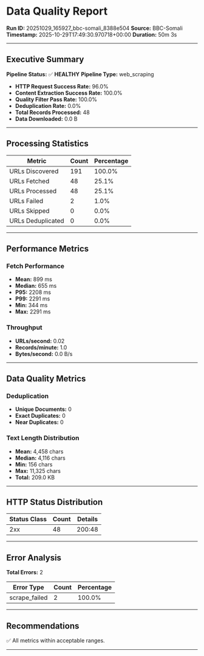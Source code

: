 # Data Quality Report

**Run ID:** 20251029_165927_bbc-somali_8388e504
**Source:** BBC-Somali
**Timestamp:** 2025-10-29T17:49:30.970718+00:00
**Duration:** 50m 3s

---

## Executive Summary

**Pipeline Status:** ✅ **HEALTHY**
**Pipeline Type:** web_scraping

- **HTTP Request Success Rate:** 96.0%
- **Content Extraction Success Rate:** 100.0%
- **Quality Filter Pass Rate:** 100.0%
- **Deduplication Rate:** 0.0%
- **Total Records Processed:** 48
- **Data Downloaded:** 0.0 B

---

## Processing Statistics

| Metric | Count | Percentage |
|--------|-------|------------|
| URLs Discovered | 191 | 100.0% |
| URLs Fetched | 48 | 25.1% |
| URLs Processed | 48 | 25.1% |
| URLs Failed | 2 | 1.0% |
| URLs Skipped | 0 | 0.0% |
| URLs Deduplicated | 0 | 0.0% |

---

## Performance Metrics

### Fetch Performance

- **Mean:** 899 ms
- **Median:** 655 ms
- **P95:** 2208 ms
- **P99:** 2291 ms
- **Min:** 344 ms
- **Max:** 2291 ms

### Throughput

- **URLs/second:** 0.02
- **Records/minute:** 1.0
- **Bytes/second:** 0.0 B/s

---

## Data Quality Metrics

### Deduplication

- **Unique Documents:** 0
- **Exact Duplicates:** 0
- **Near Duplicates:** 0

### Text Length Distribution

- **Mean:** 4,458 chars
- **Median:** 4,116 chars
- **Min:** 156 chars
- **Max:** 11,325 chars
- **Total:** 209.0 KB

---

## HTTP Status Distribution

| Status Class | Count | Details |
|--------------|-------|---------|
| 2xx | 48 | 200:48 |

---

## Error Analysis

**Total Errors:** 2

| Error Type | Count | Percentage |
|------------|-------|------------|
| scrape_failed | 2 | 100.0% |

---

## Recommendations

✅ All metrics within acceptable ranges.

---

